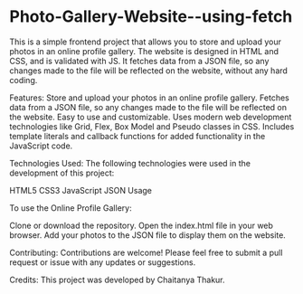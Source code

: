 # Photo-Gallery-Website--using-fetch


This is a simple frontend project that allows you to store and upload your photos in an online profile gallery. The website is designed in HTML and CSS, and is validated with JS. It fetches data from a JSON file, so any changes made to the file will be reflected on the website, without any hard coding.

Features:
Store and upload your photos in an online profile gallery.
Fetches data from a JSON file, so any changes made to the file will be reflected on the website.
Easy to use and customizable.
Uses modern web development technologies like Grid, Flex, Box Model and Pseudo classes in CSS.
Includes template literals and callback functions for added functionality in the JavaScript code.

Technologies Used:
The following technologies were used in the development of this project:

HTML5
CSS3
JavaScript
JSON
Usage

To use the Online Profile Gallery:

Clone or download the repository.
Open the index.html file in your web browser.
Add your photos to the JSON file to display them on the website.

Contributing:
Contributions are welcome! Please feel free to submit a pull request or issue with any updates or suggestions.

Credits:
This project was developed by Chaitanya Thakur.
